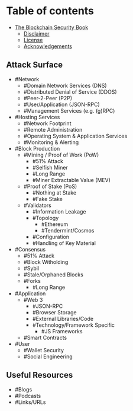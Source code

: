 # Table of contents

- [The Blockchain Security Book](README.md)
    - [Disclaimer](appendices/disclaimer.md)
    - [License](appendices/license.md)
    - [Acknowledgements](appendices/acknowledgements.md)

## Attack Surface
- #Network
    - #Domain Network Services (DNS)
    - #Distributed Denial of Service (DDOS)
    - #Peer-2-Peer (P2P)
    - #User/Application (JSON-RPC)
    - #Management Services (e.g. (g)RPC)
- #Hosting Services
    - #Network Footprint
    - #Remote Administration
    - #Operating System & Application Services
    - #Monitoring & Alerting
- #Block Production
    - #Mining / Proof of Work (PoW)
        - #51% Attack
        - #Selfish Miner
        - #Long Range
        - #Miner Extractable Value (MEV)
    - #Proof of Stake (PoS)
        - #Nothing at Stake
        - #Fake Stake
    - #Validators
        - #Information Leakage
        - #Topology
            - #Ethereum
            - #Tendermint/Cosmos
        - #Configuration
        - #Handling of Key Material
- #Consensus
    - #51% Attack
    - #Block Witholding
    - #Sybil
    - #Stale/Orphaned Blocks
    - #Forks
        - #Long Range
- #Application
    - #Web 3
        - #JSON-RPC
        - #Browser Storage
        - #External Libraries/Code
        - #Technology/Framework Specific
            - #JS Frameworks
    - #Smart Contracts
- #User
    - #Wallet Security
    - #Social Engineering

## Useful Resources
- #Blogs
- #Podcasts
- #Links/URLs
